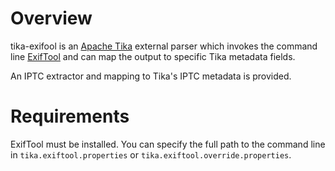 Overview
========

tika-exifool is an [Apache Tika](http://tika.apache.org/) external parser
which invokes the command line [ExifTool](http://www.sno.phy.queensu.ca/~phil/exiftool/)
and can map the output to specific Tika metadata fields.

An IPTC extractor and mapping to Tika's IPTC metadata is provided.


Requirements
============

ExifTool must be installed.  You can specify the full path to the command line in 
`tika.exiftool.properties` or `tika.exiftool.override.properties`.